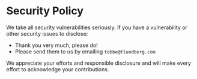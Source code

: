 # Security Policy

We take all security vulnerabilities seriously.
If you have a vulnerability or other security issues to disclose:

- Thank you very much, please do!
- Please send them to us by emailing `tobbe@tlundberg.com`

We appreciate your efforts and responsible disclosure and will make every effort to acknowledge your contributions.
